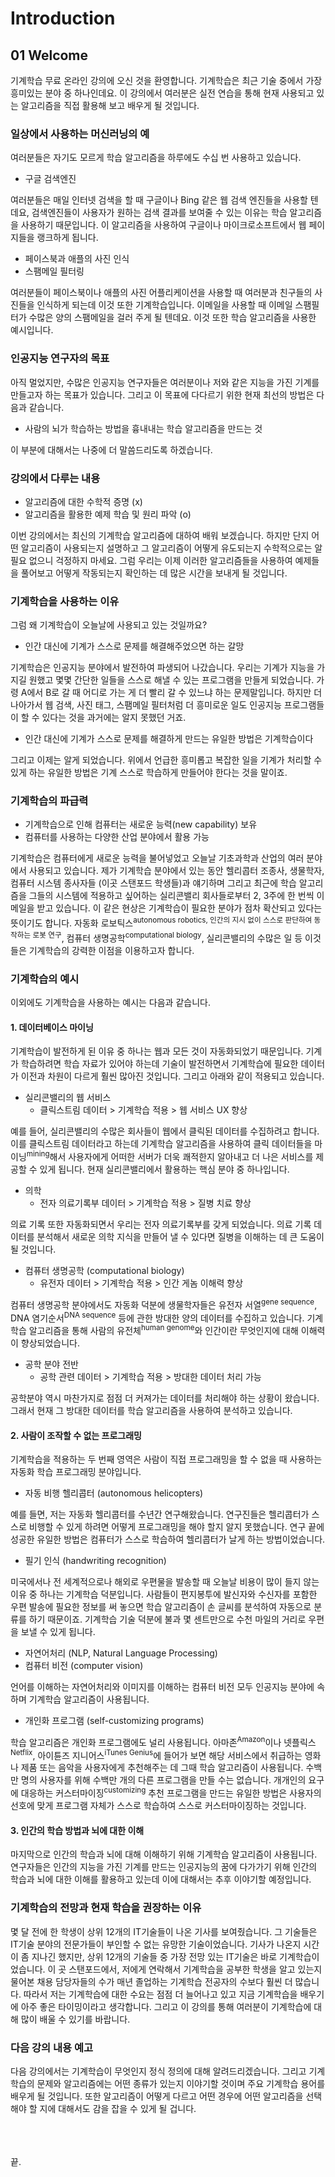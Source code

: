# Introduction #

## 01 Welcome ##

기계학습 무료 온라인 강의에 오신 것을 환영합니다. 기계학습은 최근 기술 중에서 가장 흥미있는 분야 중 하나인데요. 이 강의에서 여러분은 실전 연습을 통해 현재 사용되고 있는 알고리즘을 직접 활용해 보고 배우게 될 것입니다. 

### 일상에서 사용하는 머신러닝의 예  ###

여러분들은 자기도 모르게 학습 알고리즘을 하루에도 수십 번 사용하고 있습니다. 

+ 구글 검색엔진

여러분들은 매일 인터넷 검색을 할 때 구글이나 Bing 같은 웹 검색 엔진들을 사용할 텐데요, 검색엔진들이 사용자가 원하는 검색 결과를 보여줄 수 있는 이유는 학습 알고리즘을 사용하기 때문입니다. 이 알고리즘을 사용하여 구글이나 마이크로소프트에서 웹 페이지들을 랭크하게 됩니다. 

+ 페이스북과 애플의 사진 인식
+ 스팸메일 필터링

여러분들이 페이스북이나 애플의 사진 어플리케이션을 사용할 때 여러분과 친구들의 사진들을 인식하게 되는데 이것 또한 기계학습입니다. 이메일을 사용할 때 이메일 스팸필터가 수많은 양의 스팸메일을 걸러 주게 될 텐데요. 이것 또한 학습 알고리즘을 사용한 예시입니다. 

### 인공지능 연구자의 목표 ###

아직 멀었지만, 수많은 인공지능 연구자들은 여러분이나 저와 같은 지능을 가진 기계를 만들고자 하는 목표가 있습니다. 그리고 이 목표에 다다르기 위한 현재 최선의 방법은 다음과 같습니다.

+ 사람의 뇌가 학습하는 방법을 흉내내는 학습 알고리즘을 만드는 것

이 부분에 대해서는 나중에 더 말씀드리도록 하겠습니다. 

### 강의에서 다루는 내용 ###

+ 알고리즘에 대한 수학적 증명 (x)
+ 알고리즘을 활용한 예제 학습 및 원리 파악 (o)

이번 강의에서는 최신의 기계학습 알고리즘에 대하여 배워 보겠습니다. 하지만 단지 어떤 알고리즘이 사용되는지 설명하고 그 알고리즘이 어떻게 유도되는지 수학적으로는 알 필요 없으니 걱정하지 마세요. 그럼 우리는 이제 이러한 알고리즘들을 사용하여 예제들을 풀어보고 어떻게 작동되는지 확인하는 데 많은 시간을 보내게 될 것입니다. 

### 기계학습을 사용하는 이유  ###

그럼 왜 기계학습이 오늘날에 사용되고 있는 것일까요?

+ 인간 대신에 기계가 스스로 문제를 해결해주었으면 하는 갈망

기계학습은 인공지능 분야에서 발전하여 파생되어 나갔습니다. 우리는 기계가 지능을 가지길 원했고 몇몇 간단한 일들을 스스로 해낼 수 있는 프로그램을 만들게 되었습니다. 가령 A에서 B로 갈 때 어디로 가는 게 더 빨리 갈 수 있느냐 하는 문제말입니다. 하지만 더 나아가서 웹 검색, 사진 태그, 스팸메일 필터처럼 더 흥미로운 일도 인공지능 프로그램들이 할 수 있다는 것을 과거에는 알지 못했던 거죠.

+ 인간 대신에 기계가 스스로 문제를 해결하게 만드는 유일한 방법은 기계학습이다

그리고 이제는 알게 되었습니다. 위에서 언급한 흥미롭고 복잡한 일을 기계가 처리할 수 있게 하는 유일한 방법은 기계 스스로 학습하게 만들어야 한다는 것을 말이죠. 

### 기계학습의 파급력 ###

+ 기계학습으로 인해 컴퓨터는 새로운 능력(new capability) 보유
+ 컴퓨터를 사용하는 다양한 산업 분야에서 활용 가능

기계학습은 컴퓨터에게 새로운 능력을 불어넣었고 오늘날 기초과학과 산업의 여러 분야에서 사용되고 있습니다. 제가 기계학습 분야에서 있는 동안 헬리콥터 조종사, 생물학자, 컴퓨터 시스템 종사자들 (이곳 스탠포드 학생들)과 얘기하며 그리고 최근에 학습 알고리즘을 그들의 시스템에 적용하고 싶어하는 실리콘밸리 회사들로부터 2, 3주에 한 번씩 이메일을 받고 있습니다. 이 같은 현상은 기계학습이 필요한 분야가 점차 확산되고 있다는 뜻이기도 합니다. 자동화 로보틱스<sup>autonomous robotics, 인간의 지시 없이 스스로 판단하여 동작하는 로봇 연구</sup>, 컴퓨터 생명공학<sup>computational biology</sup>, 실리콘밸리의 수많은 일 등 이것들은 기계학습의 강력한 이점을 이용하고자 합니다. 

### 기계학습의 예시 ###

이외에도 기계학습을 사용하는 예시는 다음과 같습니다. 

#### 1. 데이터베이스 마이닝 ####

기계학습이 발전하게 된 이유 중 하나는 웹과 모든 것이 자동화되었기 때문입니다. 기계가 학습하려면 학습 자료가 있어야 하는데 기술이 발전하면서 기계학습에 필요한 데이터가 이전과 차원이 다르게 훨씬 많아진 것입니다. 그리고 아래와 같이 적용되고 있습니다.

+ 실리콘밸리의 웹 서비스
    + 클릭스트림 데이터 > 기계학습 적용 > 웹 서비스 UX 향상

예를 들어, 실리콘밸리의 수많은 회사들이 웹에서 클릭된 데이터를 수집하려고 합니다. 이를 클릭스트림 데이터라고 하는데 기계학습 알고리즘을 사용하여 클릭 데이터들을 마이닝<sup>mining</sup>해서 사용자에게 어떠한 서버가 더욱 쾌적한지 알아내고 더 나은 서비스를 제공할 수 있게 됩니다. 현재 실리콘밸리에서 활용하는 핵심 분야 중 하나입니다. 

+ 의학
    + 전자 의료기록부 데이터 > 기계학습 적용 > 질병 치료 향상

의료 기록 또한 자동화되면서 우리는 전자 의료기록부를 갖게 되었습니다. 의료 기록 데이터를 분석해서 새로운 의학 지식을 만들어 낼 수 있다면 질병을 이해하는 데 큰 도움이 될 것입니다.

+ 컴퓨터 생명공학 (computational biology)
    + 유전자 데이터 > 기계학습 적용 > 인간 게놈 이해력 향상

 컴퓨터 생명공학 분야에서도 자동화 덕분에 생물학자들은 유전자 서열<sup>gene sequence</sup>, DNA 염기순서<sup>DNA sequence</sup> 등에 관한 방대한 양의 데이터를 수집하고 있습니다. 기계학습 알고리즘을 통해 사람의 유전체<sup>human genome</sup>와 인간이란 무엇인지에 대해 이해력이 향상되었습니다. 

+ 공학 분야 전반 
    + 공학 관련 데이터 > 기계학습 적용 > 방대한 데이터 처리 가능

공학분야 역시 마찬가지로 점점 더 커져가는 데이터를 처리해야 하는 상황이 왔습니다. 그래서 현재 그 방대한 데이터를 학습 알고리즘을 사용하여 분석하고 있습니다. 

#### 2. 사람이 조작할 수 없는 프로그래밍 ####

기계학습을 적용하는 두 번째 영역은 사람이 직접 프로그래밍을 할 수 없을 때 사용하는 자동화 학습 프로그래밍 분야입니다. 

+ 자동 비행 헬리콥터 (autonomous helicopters)

예를 들면, 저는 자동화 헬리콥터를 수년간 연구해왔습니다. 연구진들은 헬리콥터가 스스로 비행할 수 있게 하려면 어떻게 프로그래밍을 해야 할지 알지 못했습니다. 연구 끝에 성공한 유일한 방법은 컴퓨터가 스스로 학습하여 헬리콥터가 날게 하는 방법이었습니다. 

+ 필기 인식 (handwriting recognition)

미국에서나 전 세계적으로나 해외로 우편물을 발송할 때 오늘날 비용이 많이 들지 않는 이유 중 하나는 기계학습 덕분입니다. 사람들이 편지봉투에 발신자와 수신자를 포함한 우편 발송에 필요한 정보를 써 놓으면 학습 알고리즘이 손 글씨를 분석하여 자동으로 분류를 하기 때문이죠. 기계학습 기술 덕분에 불과 몇 센트만으로 수천 마일의 거리로 우편을 보낼 수 있게 됩니다. 

+ 자연어처리 (NLP, Natural Language Processing)
+ 컴퓨터 비전 (computer vision)

언어를 이해하는 자연어처리와 이미지를 이해하는 컴퓨터 비전 모두 인공지능 분야에 속하며 기계학습 알고리즘이 사용됩니다.

+ 개인화 프로그램 (self-customizing programs)

학습 알고리즘은 개인화 프로그램에도 널리 사용됩니다. 아마존<sup>Amazon</sup>이나 넷플릭스<sup>Netflix</sup>, 아이튠즈 지니어스<sup>iTunes Genius</sup>에 들어가 보면 해당 서비스에서 취급하는 영화나 제품 또는 음악을 사용자에게 추천해주는 데 그때 학습 알고리즘이 사용됩니다. 수백만 명의 사용자를 위해 수백만 개의 다른 프로그램을 만들 수는 없습니다. 개개인의 요구에 대응하는 커스터마이징<sup>customizing</sup> 추천 프로그램을 만드는 유일한 방법은 사용자의 선호에 맞게 프로그램 자체가 스스로 학습하여 스스로 커스터마이징하는 것입니다. 

#### 3. 인간의 학습 방법과 뇌에 대한 이해 ####

마지막으로 인간의 학습과 뇌에 대해 이해하기 위해 기계학습 알고리즘이 사용됩니다. 연구자들은 인간의 지능을 가진 기계를 만드는 인공지능의 꿈에 다가가기 위해 인간의 학습과 뇌에 대한 이해를 활용하고 있는데 이에 대해서는 추후 이야기할 예정입니다.

### 기계학습의 전망과 현재 학습을 권장하는 이유 ###

몇 달 전에 한 학생이 상위 12개의 IT기술들이 나온 기사를 보여줬습니다. 그 기술들은 IT기술 분야의 전문가들이 부인할 수 없는 유망한 기술이었습니다. 기사가 나온지 시간이 좀 지나긴 했지만, 상위 12개의 기술들 중 가장 전망 있는 IT기술은 바로 기계학습이었습니다.  이 곳 스탠포드에서, 저에게 연락해서 기계학습을 공부한 학생을 알고 있는지 물어본 채용 담당자들의 수가 매년 졸업하는 기계학습 전공자의 수보다 훨씬 더 많습니다. 따라서 저는 기계학습에 대한 수요는 점점 더 늘어나고 있고 지금 기계학습을 배우기에 아주 좋은 타이밍이라고 생각합니다. 그리고 이 강의를 통해 여러분이 기계학습에 대해 많이 배울 수 있기를 바랍니다.  

### 다음 강의 내용 예고 ###

다음 강의에서는 기계학습이 무엇인지 정식 정의에 대해 알려드리겠습니다. 그리고 기계학습의 문제와 알고리즘에는 어떤 종류가 있는지 이야기할 것이며 주요 기계학습 용어를 배우게 될 것입니다. 또한 알고리즘이 어떻게 다르고 어떤 경우에 어떤 알고리즘을 선택해야 할 지에 대해서도 감을 잡을 수 있게 될 겁니다.
 
</br></br></br>
끝.